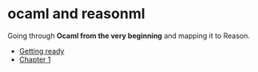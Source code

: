 # ocaml and reasonml

Going through **Ocaml from the very beginning** and mapping it to Reason.

- [Getting ready](./getting_ready.md)
- [Chapter 1](./chapter1.md)
